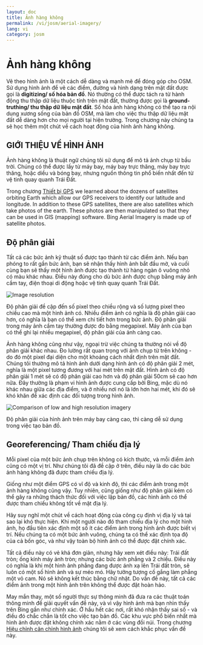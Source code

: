 ```yaml
---
layout: doc
title: Ảnh hàng không
permalink: /vi/josm/aerial-imagery/
lang: vi
category: josm
---
```


Ảnh hàng không
================


Vẽ theo hình ảnh là một cách dễ dàng và mạnh mẽ để đóng góp cho OSM. Sử dụng hình ảnh để vẽ các điểm, đường và hình dạng trên mặt đất được gọi là **digitizing/ số hóa bản đồ**. Nó thường có thể được tách ra từ hành động thu thập dữ liệu thuộc tính trên mặt đất, thường được gọi là **ground-truthing/ thu thập dữ liệu mặt đất**. Số hóa ảnh hàng không có thể tạo ra nội dung xương sống của bản đồ OSM, mà làm cho việc thu thập dữ liệu mặt đất dễ dàng hơn cho mọi người tại hiện trường. Trong chương này chúng ta sẽ học thêm một chút về cách hoạt động của hình ảnh hàng không.  

GIỚI THIỆU VỀ HÌNH ẢNH
-------------

Ảnh hàng không là thuật ngữ chúng tôi sử dụng để mô tả ảnh chụp từ bầu trời. Chúng có thể được lấy từ máy bay, máy bay trực thăng, máy bay trực thăng, hoặc diều và bóng bay, nhưng nguồn thông tin phổ biến nhất đến từ vệ tinh quay quanh Trái Đất.  

Trong chương [Thiết bị GPS](/i/mobile-mapping/using-gps) we learned about the dozens of satellites orbiting Earth which allow our GPS receivers to identify our latitude and longitude. In addition to these GPS satellites, there are also satellites which take photos of the earth. These photos are then manipulated so that they can be used in GIS (mapping) software. Bing Aerial Imagery is made up of satellite photos.  

Độ phân giải
----------

Tất cả các bức ảnh kỹ thuật số được tạo thành từ các điểm ảnh. Nếu bạn phóng to rất gần bức ảnh, bạn sẽ nhận thấy hình ảnh bắt đầu mờ, và cuối cùng bạn sẽ thấy một hình ảnh được tạo thành từ hàng ngàn ô vuông nhỏ có màu khác nhau. Điều này đúng cho dù bức ảnh được chụp bằng máy ảnh cầm tay, điện thoại di động hoặc vệ tinh quay quanh Trái Đất.  

![Image resolution][]

Độ phân giải đề cập đến số pixel theo chiều rộng và số lượng pixel theo chiều cao mà một hình ảnh có. Nhiều điểm ảnh có nghĩa là độ phân giải cao hơn, có nghĩa là bạn có thể xem chi tiết hơn trong bức ảnh. Độ phân giải trong máy ảnh cầm tay thường được đo bằng megapixel. Máy ảnh của bạn có thể ghi lại nhiều megapixel, độ phân giải của ảnh càng cao.  

Ảnh hàng không cũng như vậy, ngoại trừ việc chúng ta thường nói về độ phân giải khác nhau. Đo lường rất quan trọng với ảnh chụp từ trên không - do đó một pixel đại diện cho một khoảng cách nhất định trên mặt đất. Chúng tôi thường mô tả hình ảnh dưới dạng hình ảnh có độ phân giải 2 mét, nghĩa là một pixel tương đương với hai mét trên mặt đất. Hình ảnh có độ phân giải 1 mét sẽ có độ phân giải cao hơn và độ phân giải 50cm sẽ cao hơn nữa. Đây thường là phạm vi hình ảnh được cung cấp bởi Bing, mặc dù nó khác nhau giữa các địa điểm, và ở nhiều nơi nó là lớn hơn hai mét, khi đó sẽ khó khăn để xác định các đối tượng trong hình ảnh.  

![Comparison of low and high resolution imagery][]

Độ phân giải của hình ảnh trên máy bay càng cao, thì càng dễ sử dụng trong việc tạo bản đồ.  

Georeferencing/ Tham chiếu địa lý
---------------

Mỗi pixel của một bức ảnh chụp trên không có kích thước, và mỗi điểm ảnh cũng có một vị trí. Như chúng tôi đã đề cập ở trên, điều này là do các bức ảnh hàng không đã được tham chiếu địa lý.  

Giống như một điểm GPS có vĩ độ và kinh độ, thì các điểm ảnh trong một ảnh hàng không cũng vậy. Tuy nhiên, cũng giống như độ phân giải kém có thể gây ra những thách thức đối với việc lập bản đồ, các hình ảnh có thể được tham chiếu không tốt về mặt địa lý.  

Hãy suy nghĩ một chút về cách hoạt động của công cụ định vị địa lý và tại sao lại khó thực hiện. Khi một người nào đó tham chiếu địa lý cho một hình ảnh, họ đầu tiên xác định một số ít các điểm ảnh trong hình ảnh được biết vị trí. Nếu chúng ta có một bức ảnh vuông, chúng ta có thể xác định tọa độ của cả bốn góc, và như vậy toàn bộ hình ảnh có thể được đặt chính xác.  

Tất cả điều này có vẻ khá đơn giản, nhưng hãy xem xét điều này: Trái đất tròn; ống kính máy ảnh tròn; nhưng các bức ảnh phẳng và 2 chiều. Điều này có nghĩa là khi một hình ảnh phẳng đang được ánh xạ lên Trái đất tròn, sẽ luôn có một số hình ảnh và sự méo mó. Hãy tưởng tượng cố gắng làm phẳng một vỏ cam. Nó sẽ không kết thúc bằng chữ nhật. Do vấn đề này, tất cả các điểm ảnh trong một hình ảnh trên không thể được đặt hoàn hảo.  

May mắn thay, một số người thực sự thông minh đã đưa ra các thuật toán thông minh để giải quyết vấn đề này, và vì vậy hình ảnh mà bạn nhìn thấy trên Bing gần như chính xác. Ở hầu hết các nơi, rất khó nhận thấy sai số - và điều đó chắc chắn là tốt cho việc tạo bản đồ. Các khu vực phổ biến nhất mà hình ảnh được đặt không chính xác nằm ở các vùng đồi núi. Trong chương [Hiệu chỉnh căn chỉnh hình ảnh](/vi/josm/correcting-imagery-offset) chúng tôi sẽ xem cách khắc phục vấn đề này.  

[Image resolution]: /images/josm/orange-resolution.png
[Comparison of low and high resolution imagery]: /images/josm/low-res-high-res.png